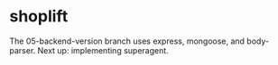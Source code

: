 # shoplift

The 05-backend-version branch uses express, mongoose, and body-parser. Next up: implementing superagent.
